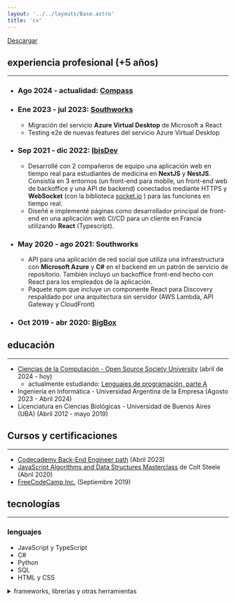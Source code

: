 ```yaml
---
layout: '../../layouts/Base.astro'
title: 'cv'
---
```


[Descargar](/public/Lucas_E_Ojeda_Resume_ES.pdf)

## experiencia profesional (+5 años)
---

- ### Ago 2024 - actualidad: [Compass](https://www.compass.com/)
- ### Ene 2023 - jul 2023: **[Southworks](https://www.southworks.com/)**
  - Migración del servicio **Azure Virtual Desktop** de Microsoft a React
  - Testing e2e de nuevas features del servicio Azure Virtual Desktop
- ### Sep 2021 - dic 2022: **[IbisDev](https://ibisdev.tech/)**
  - Desarrollé con 2 compañeros de equipo una aplicación web en tiempo real para estudiantes de medicina en **NextJS** y **NestJS**. Consistía en 3 entornos (un front-end para mobile, un front-end web de backoffice y una API de backend) conectados mediante HTTPS y **WebSocket** (con la biblioteca [socket.io](https://socket.io/) ) para las funciones en tiempo real.
  - Diseñé e implementé páginas como desarrollador principal de front-end en una aplicación web CI/CD para un cliente en Francia utilizando **React** (Typescript).
- ### May 2020 - ago 2021: **Southworks**
  - API para una aplicación de red social que utiliza una infraestructura con **Microsoft Azure** y **C#** en el backend en un patrón de servicio de repositorio. También incluyó un backoffice front-end hecho con React para los empleados de la aplicación.
  - Paquete npm que incluye un componente React para Discovery respaldado por una arquitectura sin servidor (AWS Lambda, API Gateway y CloudFront)
- ### Oct 2019 - abr 2020: **[BigBox](https://www.bigbox.com.ar/)**

## educación
---
- [Ciencias de la Computación - Open Source Society University](https://github.com/ossu/computer-science) (abril de 2024 - hoy)
  - actualmente estudiando: [Lenguajes de programación, parte A](https://www.coursera.org/learn/programming-languages)
- Ingeniería en Informática - Universidad Argentina de la Empresa (Agosto 2023 - Abril 2024)
- Licenciatura en Ciencias Biológicas - Universidad de Buenos Aires (UBA) (Abril 2012 - mayo 2019)

## Cursos y certificaciones
---

- [Codecademy Back-End Engineer path](https://www.codecademy.com/learn/paths/back-end-engineer-career-path) (Abril 2023)
- [JavaScript Algorithms and Data Structures Masterclass](https://www.udemy.com/course/js-algorithms-and-data-structures-masterclass/) de Colt Steele (Abril 2020)
- [FreeCodeCamp Inc.](https://www.freecodecamp.org/learn) (Septiembre 2019)

## tecnologías
---

### lenguajes
  * JavaScript y TypeScript
  * C#
  * Python
  * SQL
  * HTML y CSS

<details>
  <summary>frameworks, librerías y otras herramientas</summary>
  - **Usadas en ámbito profesional:**
    * React y Vue
    * Redux
    * NestJS
    * Material UI
    * Git
    * Jest (y React Testing Library)
  - **Usadas en proyectos personales y cursos:**
    * Express
    * PostgreSQL
    * Docker
</details>